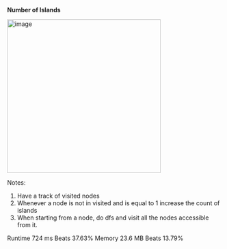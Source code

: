 **Number of Islands**

<img width="359" alt="image" src="https://user-images.githubusercontent.com/25766765/212445930-88d75bd3-d710-4faf-a52c-e5ad8166205d.png">

Notes:
1. Have a track of visited nodes
2. Whenever a node is not in visited and is equal to 1 increase the count of islands
3. When starting from a node, do dfs and visit all the nodes accessible from it.

Runtime
724 ms
Beats
37.63%
Memory
23.6 MB
Beats
13.79%
